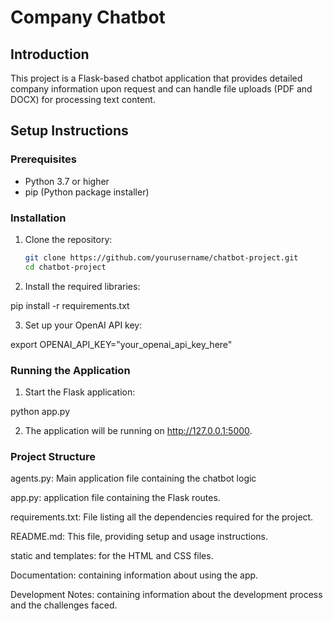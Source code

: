 # Company Chatbot

## Introduction
This project is a Flask-based chatbot application that provides detailed company information upon request and can handle file uploads (PDF and DOCX) for processing text content.

## Setup Instructions

### Prerequisites
- Python 3.7 or higher
- pip (Python package installer)

### Installation

1. Clone the repository:
   ```sh
   git clone https://github.com/yourusername/chatbot-project.git
   cd chatbot-project

2. Install the required libraries:

pip install -r requirements.txt

3. Set up your OpenAI API key:

export OPENAI_API_KEY="your_openai_api_key_here"

### Running the Application

1. Start the Flask application:

python app.py

2. The application will be running on http://127.0.0.1:5000.

### Project Structure

agents.py: Main application file containing the chatbot logic

app.py: application file containing the Flask routes.

requirements.txt: File listing all the dependencies required for the project.

README.md: This file, providing setup and usage instructions.

static and templates: for the HTML and CSS files.

Documentation: containing information about using the app.

Development Notes: containing information about the development process and the challenges faced.
